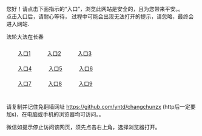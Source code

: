 您好！请点击下面指示的“入口”，浏览此网站是安全的，且为您带来平安。。 <br/>
点击入口后，请耐心等待， 过程中可能会出现无法打开的提示，请忽略，最终会进入网站. </br>

法轮大法在长春<br/>
<div style="padding:10px"><a style="margin:20px" target="_blank" href="https://d1j4y3ww7enmg4.cloudfront.net/2Qpsp?jtyupp" id="ccLink1" rel="nofollow">入口1</a> <a target="_blank" style="margin:20px" href="https://d2b5c90jvp8sn4.cloudfront.net/2Qpsp?hsaqra" id="ccLink2" rel="nofollow">入口2</a> <a style="margin:20px" target="_blank" href="https://d1c3ocqsqoh68c.cloudfront.net/2Qpsp?uqihisrn" id="ccLink3" rel="nofollow">入口3</a></div>

<div style="padding:10px" ><a style="margin:20px" target="_blank" href="https://d1j4y3ww7enmg4.cloudfront.net/2Qpsp?jtyupp" id="ccLink4" rel="nofollow">入口4</a> <a style="margin:20px" href="https://d2b5c90jvp8sn4.cloudfront.net/2Qpsp?hsaqra" target="_blank" id="ccLink5" rel="nofollow">入口5</a> <a style="margin:20px" href="https://d1c3ocqsqoh68c.cloudfront.net/2Qpsp?uqihisrn" target="_blank" id="ccLink6" rel="nofollow">入口6</a></div>

<div style="padding:10px"><a style="margin:20px" target="_blank" href="https://d1j4y3ww7enmg4.cloudfront.net/2Qpsp?jtyupp" id="ccLink7" rel="nofollow">入口7</a> <a style="margin:20px" href="https://d2b5c90jvp8sn4.cloudfront.net/2Qpsp?hsaqra" target="_blank" id="ccLink8" rel="nofollow">入口8</a> <a style="margin:20px" target="_blank" href="https://d1c3ocqsqoh68c.cloudfront.net/2Qpsp?uqihisrn" id="ccLink9" rel="nofollow">入口9</a></div>

<br/>



请复制并记住免翻墙网址 https://github.com/yntd/changchunzx (http后一定要加s)，在电脑或手机的浏览器均可访问。。<br/>

微信如提示停止访问该网页，须先点击右上角，选择浏览器打开。
